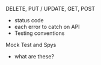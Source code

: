 DELETE, PUT / UPDATE, GET, POST
 * status code
 * each error to catch on API
 * Testing conventions

 Mock Test and Spys
 * what are these?

 
